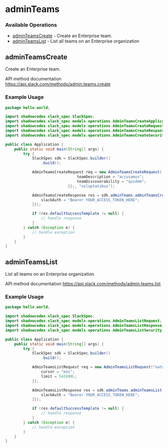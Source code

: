 # adminTeams

### Available Operations

* [adminTeamsCreate](#adminteamscreate) - Create an Enterprise team.
* [adminTeamsList](#adminteamslist) - List all teams on an Enterprise organization

## adminTeamsCreate

Create an Enterprise team.

API method documentation
<https://api.slack.com/methods/admin.teams.create>

### Example Usage

```java
package hello.world;

import shadowcodex.slack_spec.SlackSpec;
import shadowcodex.slack_spec.models.operations.AdminTeamsCreateApplicationJSON;
import shadowcodex.slack_spec.models.operations.AdminTeamsCreateRequest;
import shadowcodex.slack_spec.models.operations.AdminTeamsCreateResponse;
import shadowcodex.slack_spec.models.operations.AdminTeamsCreateSecurity;

public class Application {
    public static void main(String[] args) {
        try {
            SlackSpec sdk = SlackSpec.builder()
                .build();

            AdminTeamsCreateRequest req = new AdminTeamsCreateRequest(                new AdminTeamsCreateApplicationJSON("odio", "quaerat") {{
                                teamDescription = "accusamus";
                                teamDiscoverability = "quidem";
                            }};, "voluptatibus");            

            AdminTeamsCreateResponse res = sdk.adminTeams.adminTeamsCreate(req, new AdminTeamsCreateSecurity("voluptas") {{
                slackAuth = "Bearer YOUR_ACCESS_TOKEN_HERE";
            }});

            if (res.defaultSuccessTemplate != null) {
                // handle response
            }
        } catch (Exception e) {
            // handle exception
        }
    }
}
```

## adminTeamsList

List all teams on an Enterprise organization

API method documentation
<https://api.slack.com/methods/admin.teams.list>

### Example Usage

```java
package hello.world;

import shadowcodex.slack_spec.SlackSpec;
import shadowcodex.slack_spec.models.operations.AdminTeamsListRequest;
import shadowcodex.slack_spec.models.operations.AdminTeamsListResponse;
import shadowcodex.slack_spec.models.operations.AdminTeamsListSecurity;

public class Application {
    public static void main(String[] args) {
        try {
            SlackSpec sdk = SlackSpec.builder()
                .build();

            AdminTeamsListRequest req = new AdminTeamsListRequest("natus") {{
                cursor = "eos";
                limit = 542499L;
            }};            

            AdminTeamsListResponse res = sdk.adminTeams.adminTeamsList(req, new AdminTeamsListSecurity("sit") {{
                slackAuth = "Bearer YOUR_ACCESS_TOKEN_HERE";
            }});

            if (res.defaultSuccessTemplate != null) {
                // handle response
            }
        } catch (Exception e) {
            // handle exception
        }
    }
}
```
